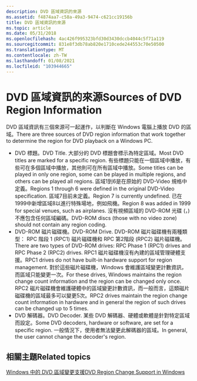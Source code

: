 ```yaml
---
description: DVD 區域資訊的來源
ms.assetid: f4874aa7-c58a-49a3-9474-c621cc19156b
title: DVD 區域資訊的來源
ms.topic: article
ms.date: 05/31/2018
ms.openlocfilehash: 4ac426f995323bfd30d3430dccb4044c5f71a119
ms.sourcegitcommit: 831e8f3db78ab820e1710cede244553c70e50500
ms.translationtype: MT
ms.contentlocale: zh-TW
ms.lasthandoff: 01/08/2021
ms.locfileid: "103944665"
---
```

# <a name="sources-of-dvd-region-information"></a><span data-ttu-id="8cb04-103">DVD 區域資訊的來源</span><span class="sxs-lookup"><span data-stu-id="8cb04-103">Sources of DVD Region Information</span></span>

<span data-ttu-id="8cb04-104">DVD 區域資訊有三個來源可一起運作，以判斷在 Windows 電腦上播放 DVD 的區域。</span><span class="sxs-lookup"><span data-stu-id="8cb04-104">There are three sources of DVD region information that work together to determine the region for DVD playback on a Windows PC.</span></span>

-   <span data-ttu-id="8cb04-105">DVD 標題。</span><span class="sxs-lookup"><span data-stu-id="8cb04-105">DVD Title.</span></span> <span data-ttu-id="8cb04-106">大部分的 DVD 標題會標示為特定區域。</span><span class="sxs-lookup"><span data-stu-id="8cb04-106">Most DVD titles are marked for a specific region.</span></span> <span data-ttu-id="8cb04-107">有些標題只能在一個區域中播放，有些可在多個區域中播放，其他則可在所有區域中播放。</span><span class="sxs-lookup"><span data-stu-id="8cb04-107">Some titles can be played in only one region, some can be played in multiple regions, and others can be played all regions.</span></span> <span data-ttu-id="8cb04-108">區域1到6是在原始的 DVD-Video 規格中定義。</span><span class="sxs-lookup"><span data-stu-id="8cb04-108">Regions 1 through 6 were defined in the original DVD-Video specification.</span></span> <span data-ttu-id="8cb04-109">區域7目前未定義。</span><span class="sxs-lookup"><span data-stu-id="8cb04-109">Region 7 is currently undefined.</span></span> <span data-ttu-id="8cb04-110">已在1999中新增區域8以進行特殊場地，例如飛機。</span><span class="sxs-lookup"><span data-stu-id="8cb04-110">Region 8 was added in 1999 for special venues, such as airplanes.</span></span> <span data-ttu-id="8cb04-111">沒有視頻區域的 DVD-ROM 光碟 (，) 不應包含任何區域編碼。</span><span class="sxs-lookup"><span data-stu-id="8cb04-111">DVD-ROM discs (those with no video zone) should not contain any region coding.</span></span>
-   <span data-ttu-id="8cb04-112">DVD-ROM 磁片磁碟機。</span><span class="sxs-lookup"><span data-stu-id="8cb04-112">DVD-ROM Drive.</span></span> <span data-ttu-id="8cb04-113">DVD-ROM 磁片磁碟機有兩種類型： RPC 階段 1 (RPC1) 磁片磁碟機和 RPC 第2階段 (RPC2) 磁片磁碟機。</span><span class="sxs-lookup"><span data-stu-id="8cb04-113">There are two types of DVD-ROM drives: RPC Phase 1 (RPC1) drives and RPC Phase 2 (RPC2) drives.</span></span> <span data-ttu-id="8cb04-114">RPC1 磁片磁碟機沒有內建的區域管理硬體支援。</span><span class="sxs-lookup"><span data-stu-id="8cb04-114">RPC1 drives do not have built-in hardware support for region management.</span></span> <span data-ttu-id="8cb04-115">對於這些磁片磁碟機，Windows 會維護區域變更計數資訊，而區域只能變更一次。</span><span class="sxs-lookup"><span data-stu-id="8cb04-115">For these drives, Windows maintains the region change count information and the region can be changed only once.</span></span> <span data-ttu-id="8cb04-116">RPC2 磁片磁碟機會維護硬體中的區域變更計數資訊，而一般而言，這類磁片磁碟機的區域最多可以變更5次。</span><span class="sxs-lookup"><span data-stu-id="8cb04-116">RPC2 drives maintain the region change count information in hardware and in general the region of such drives can be changed up to 5 times.</span></span>
-   <span data-ttu-id="8cb04-117">DVD 解碼器。</span><span class="sxs-lookup"><span data-stu-id="8cb04-117">DVD Decoder.</span></span> <span data-ttu-id="8cb04-118">某些 DVD 解碼器、硬體或軟體是針對特定區域而設定。</span><span class="sxs-lookup"><span data-stu-id="8cb04-118">Some DVD decoders, hardware or software, are set for a specific region.</span></span> <span data-ttu-id="8cb04-119">一般情況下，使用者無法變更此解碼器的區域。</span><span class="sxs-lookup"><span data-stu-id="8cb04-119">In general, the user cannot change the decoder's region.</span></span>

## <a name="related-topics"></a><span data-ttu-id="8cb04-120">相關主題</span><span class="sxs-lookup"><span data-stu-id="8cb04-120">Related topics</span></span>

<dl> <dt>

[<span data-ttu-id="8cb04-121">Windows 中的 DVD 區域變更支援</span><span class="sxs-lookup"><span data-stu-id="8cb04-121">DVD Region Change Support in Windows</span></span>](dvd-region-change-support-in-windows.md)
</dt> </dl>

 

 




